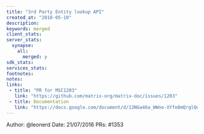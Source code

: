 ```yaml
---
title: "3rd Party Entity lookup API"
created_at: "2018-05-10"
description:
keywords: merged
client_stats:
server_stats:
  synapse:
    all:
      merged: y
sdk_stats:
services_stats:
footnotes:
notes:
links:
 - title: "PR for MSC1203"
   link: "https://github.com/matrix-org/matrix-doc/issues/1203"
 - title: Documentation
   link: "https://docs.google.com/document/d/13NGa46a_WWno-XYfe8mQrglQdtOYMFVZtxkPKXDC3ac/edit#heading=h.m0btedxhv6ao"
---
```

Author: @leonerd
Date: 21/07/2016
PRs: #1353

